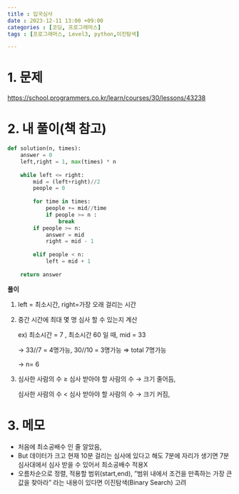 ```yaml
---
title : 입국심사
date : 2023-12-11 13:00 +09:00
categories : [코딩, 프로그래머스]
tags : [프로그래머스, Level3, python,이진탐색]

---
```


# 1. 문제

<https://school.programmers.co.kr/learn/courses/30/lessons/43238>

# 2. 내 풀이(책 참고)

```python
def solution(n, times):
    answer = 0
    left,right = 1, max(times) * n
    
    while left <= right:
        mid = (left+right)//2
        people = 0
        
        for time in times:
            people += mid//time
            if people >= n :
                break
        if people >= n:
            answer = mid
            right = mid - 1
                
        elif people < n:
            left = mid + 1
            
    return answer
```

**풀이**

1. left = 최소시간, right=가장 오래 걸리는 시간
2. 중간 시간에 최대 몇 명 심사 할 수 있는지 계산
    
    ex) 최소시간 = 7 , 최소시간 60 일 때, mid = 33
    
    → 33//7 = 4명가능, 30//10 = 3명가능 ⇒ total 7명가능
    
    → n= 6
    
3. 심사한 사람의 수 ≥ 심사 받아야 할 사람의 수 → 크기 줄어듬, 
    
    심사한 사람의 수 < 심사 받아야 할 사람의 수 → 크기 커짐, 
    

# 3. 메모

- 처음에 최소공배수 인 줄 알았음,
- But 데이터가 크고 현재 10분 걸리는 심사에 있다고 해도 7분에 자리가 생기면 7분 심사대에서 심사 받을 수 있어서 최소공배수 적용X
- 오름차순으로 정렬, 적용할 범위(start,end), ”범위 내에서 조건을 만족하는 가장 큰 값을 찾아라” 라는 내용이 있다면 이진탐색(Binary Search) 고려


